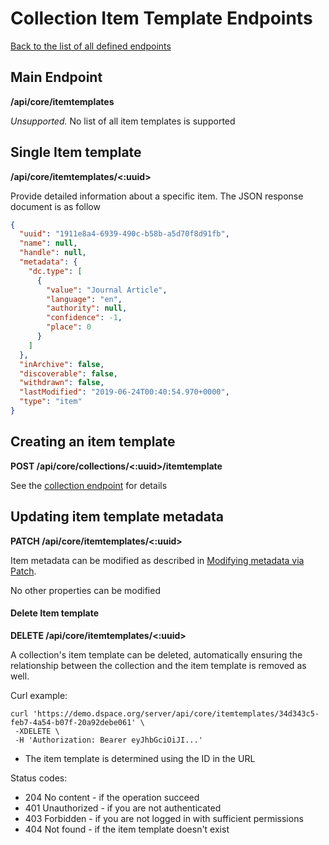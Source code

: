 # Collection Item Template Endpoints
[Back to the list of all defined endpoints](endpoints.md)

## Main Endpoint
**/api/core/itemtemplates**   

_Unsupported._ No list of all item templates is supported

## Single Item template
**/api/core/itemtemplates/<:uuid>**

Provide detailed information about a specific item. The JSON response document is as follow
```json
{
  "uuid": "1911e8a4-6939-490c-b58b-a5d70f8d91fb",
  "name": null,
  "handle": null,
  "metadata": {
    "dc.type": [
      {
        "value": "Journal Article",
        "language": "en",
        "authority": null,
        "confidence": -1,
        "place": 0
      }
    ]
  },
  "inArchive": false,
  "discoverable": false,
  "withdrawn": false,
  "lastModified": "2019-06-24T00:40:54.970+0000",
  "type": "item"
}
```
 
## Creating an item template
**POST /api/core/collections/<:uuid>/itemtemplate**

See the [collection endpoint](collections.md#create-item-template) for details

## Updating item template metadata
**PATCH /api/core/itemtemplates/<:uuid>**

Item metadata can be modified as described in [Modifying metadata via Patch](metadata-patch.md).

No other properties can be modified

#### Delete Item template
**DELETE /api/core/itemtemplates/<:uuid>**

A collection's item template can be deleted, automatically ensuring the relationship between the collection and the item template is removed as well.

Curl example:
```
curl 'https://demo.dspace.org/server/api/core/itemtemplates/34d343c5-feb7-4a54-b07f-20a92debe061' \
 -XDELETE \
 -H 'Authorization: Bearer eyJhbGciOiJI...'
```

* The item template is determined using the ID in the URL

Status codes:
* 204 No content - if the operation succeed
* 401 Unauthorized - if you are not authenticated
* 403 Forbidden - if you are not logged in with sufficient permissions
* 404 Not found - if the item template doesn't exist
